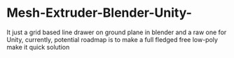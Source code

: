 # Mesh-Extruder-Blender-Unity-
It just a grid based line drawer on ground plane in blender and a raw one for Unity, currently, potential roadmap is to make a full fledged free low-poly make it quick solution
